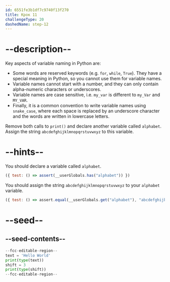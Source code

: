 ```yaml
---
id: 6551fe3b1df7c9740f13f270
title: Крок 11
challengeType: 20
dashedName: step-12
---
```


# --description--

Key aspects of variable naming in Python are:

- Some words are reserved keywords (e.g. `for`, `while`, `True`). They have a special meaning in Python, so you cannot use them for variable names.
- Variable names cannot start with a number, and they can only contain alpha-numeric characters or underscores.
- Variable names are case sensitive, i.e. `my_var` is different to `my_Var` and `MY_VAR`.
- Finally, it is a common convention to write variable names using `snake_case`, where each space is replaced by an underscore character and the words are written in lowercase letters.

Remove both calls to `print()` and declare another variable called `alphabet`. Assign the string `abcdefghijklmnopqrstuvwxyz` to this variable.

# --hints--

You should declare a variable called `alphabet`.

```js
({ test: () => assert(__userGlobals.has("alphabet")) })
```

You should assign the string `abcdefghijklmnopqrstuvwxyz` to your `alphabet` variable.

```js
({ test: () => assert.equal(__userGlobals.get("alphabet"), "abcdefghijklmnopqrstuvwxyz") })
```


# --seed--

## --seed-contents--

```py
--fcc-editable-region--
text = 'Hello World'
print(type(text))
shift = 3
print(type(shift))
--fcc-editable-region--
```
